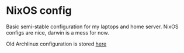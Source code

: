 # NixOS config

Basic semi-stable configuration for my laptops and home server.
NixOS configs are nice, darwin is a mess for now.

Old Archlinux configuration is stored [here](https://github.com/vitalyavolyn/dotfiles/tree/09db27323806edfcf586b6c1d410bf4a77a8896f)

